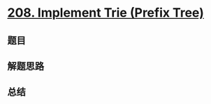 # [208. Implement Trie (Prefix Tree)](https://leetcode.com/problems/implement-trie-prefix-tree/)

## 题目


## 解题思路


## 总结


